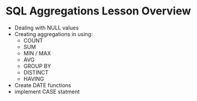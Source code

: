# SQL Aggregations Lesson Overview

- Dealing with NULL values
- Creating aggregations in using:
	- COUNT
	- SUM
	- MIN / MAX
	- AVG
	- GROUP BY
	- DISTINCT
	- HAVING
- Create DATE functions
- implement CASE statment
